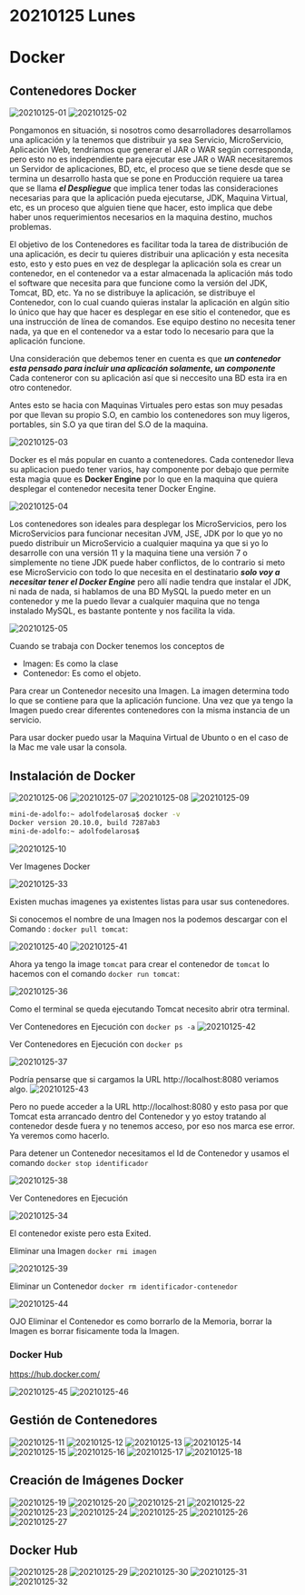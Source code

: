 # 20210125 Lunes

# Docker

## Contenedores Docker

![20210125-01](images2/20210125-01.png)
![20210125-02](images2/20210125-02.png)

Pongamonos en situación, si nosotros como desarrolladores desarrollamos una aplicación y la tenemos que distribuir ya sea Servicio, MicroServicio, Aplicación Web, tendríamos que generar el JAR o WAR según corresponda, pero esto no es independiente para ejecutar ese JAR o WAR necesitaremos un Servidor de aplicaciones, BD, etc, el proceso que se tiene desde que se termina un desarrollo hasta que se pone en Producción requiere ua tarea que se llama ***el Despliegue*** que implica tener todas las consideraciones necesarias para que la aplicación pueda ejecutarse, JDK, Maquina Virtual, etc, es un proceso que alguien tiene que hacer, esto implica que debe haber unos requerimientos necesarios en la maquina destino, muchos problemas.  

El objetivo de los Contenedores es facilitar toda la tarea de distribución de una aplicación, es decir tu quieres distribuir una aplicación y esta necesita esto, esto y esto pues en vez de desplegar la aplicación sola es crear un contenedor,  en el contenedor va a estar almacenada la aplicación más todo el software que necesita para que funcione como la versión del JDK, Tomcat, BD, etc. Ya no se distribuye la aplicación, se distribuye el Contenedor, con lo cual cuando quieras instalar la aplicación en algún sitio lo único que hay que hacer es desplegar en ese sitio el contenedor, que es una instrucción de línea de comandos. Ese equipo destino no necesita tener nada, ya que en el contenedor va a estar todo lo necesario para que la aplicación funcione.

Una consideración que debemos tener en cuenta es que ***un contenedor esta pensado para incluir una aplicación solamente, un componente*** Cada conteneror con su aplicación así que si neccesito una BD esta ira en otro contenedor.

Antes esto se hacia con Maquinas Virtuales pero estas son muy pesadas por que llevan su propio S.O, en cambio los contenedores son muy ligeros, portables, sin S.O ya que tiran del S.O de la maquina.

![20210125-03](images2/20210125-03.png)

Docker es el más popular en cuanto a contenedores.
Cada contenedor lleva su aplicacion puedo tener varios, hay componente por debajo que permite esta magia quue es **Docker Engine** por lo que en la maquina que quiera desplegar el contenedor necesita tener Docker Engine.

![20210125-04](images2/20210125-04.png)

Los contenedores son ideales para desplegar los MicroServicios, pero los MicroServicios para funcionar necesitan JVM, JSE, JDK por lo que yo no puedo distribuir un MicroServicio a cualquier maquina ya que si yo lo desarrolle con una versión 11 y la maquina tiene una versión 7 o simplemente no tiene JDK puede haber conflictos, de lo contrario si meto ese MicroServicio con todo lo que necesita en el destinatario ***solo voy a necesitar tener el Docker Engine*** pero allí nadie tendra que instalar el JDK, ni nada de nada, si hablamos de una BD MySQL la puedo meter en un contenedor y me la puedo llevar a cualquier maquina que no tenga instalado MySQL, es bastante pontente y nos facilita la vida.

![20210125-05](images2/20210125-05.png)

Cuando se trabaja con Docker tenemos los conceptos de 

* Imagen: Es como la clase
* Contenedor: Es como el objeto.

Para crear un Contenedor necesito una Imagen. La imagen determina todo lo que se contiene para que la aplicación funcione. Una vez que ya tengo la Imagen puedo crear diferentes contenedores con la misma instancia de un servicio.

Para usar docker puedo usar la Maquina Virtual de Ubunto o en el caso de la Mac me vale usar la consola.

## Instalación de Docker

![20210125-06](images2/20210125-06.png)
![20210125-07](images2/20210125-07.png)
![20210125-08](images2/20210125-08.png)
![20210125-09](images2/20210125-09.png)

```sh
mini-de-adolfo:~ adolfodelarosa$ docker -v
Docker version 20.10.0, build 7287ab3
mini-de-adolfo:~ adolfodelarosa$ 
```

![20210125-10](images2/20210125-10.png)

Ver Imagenes Docker

![20210125-33](images2/20210125-33.png)

Existen muchas imagenes ya existentes listas para usar sus contenedores. 

Si conocemos el nombre de una Imagen nos la podemos descargar con el Comando : `docker pull tomcat`:

![20210125-40](images2/20210125-40.png)
![20210125-41](images2/20210125-41.png)

Ahora ya tengo la image `tomcat` para crear el contenedor de `tomcat` lo hacemos con el comando `docker run tomcat`:

![20210125-36](images2/20210125-36.png)

Como el terminal se queda ejecutando Tomcat necesito abrir otra terminal.


Ver Contenedores en Ejecución con  `docker ps -a`
![20210125-42](images2/20210125-42.png)

Ver Contenedores en Ejecución con  `docker ps`

![20210125-37](images2/20210125-37.png)

Podría pensarse que si cargamos la URL http://localhost:8080 veriamos algo.
![20210125-43](images2/20210125-43.png)

Pero no puede acceder a la URL http://localhost:8080 y esto pasa por que Tomcat esta arrancado dentro del Contenedor y yo estoy tratando al contenedor desde fuera y no tenemos acceso, por eso nos marca ese error. Ya veremos como hacerlo.

Para detener un Contenedor necesitamos el Id de Contenedor y usamos el comando `docker stop identificador`

![20210125-38](images2/20210125-38.png)

Ver Contenedores en Ejecución

![20210125-34](images2/20210125-34.png)

El contenedor existe pero esta Exited.

Eliminar una Imagen `docker rmi imagen`

![20210125-39](images2/20210125-39.png)

Eliminar un Contenedor `docker rm identificador-contenedor`

![20210125-44](images2/20210125-44.png)

OJO Eliminar el Contenedor es como borrarlo de la Memoria, borrar la Imagen es borrar fisicamente toda la Imagen.

### Docker Hub

https://hub.docker.com/

![20210125-45](images2/20210125-45.png)
![20210125-46](images2/20210125-46.png)


## Gestión de Contenedores

![20210125-11](images2/20210125-11.png)
![20210125-12](images2/20210125-12.png)
![20210125-13](images2/20210125-13.png)
![20210125-14](images2/20210125-14.png)
![20210125-15](images2/20210125-15.png)
![20210125-16](images2/20210125-16.png)
![20210125-17](images2/20210125-17.png)
![20210125-18](images2/20210125-18.png)

## Creación de Imágenes Docker

![20210125-19](images2/20210125-19.png)
![20210125-20](images2/20210125-20.png)
![20210125-21](images2/20210125-21.png)
![20210125-22](images2/20210125-22.png)
![20210125-23](images2/20210125-23.png)
![20210125-24](images2/20210125-24.png)
![20210125-25](images2/20210125-25.png)
![20210125-26](images2/20210125-26.png)
![20210125-27](images2/20210125-27.png)

## Docker Hub

![20210125-28](images2/20210125-28.png)
![20210125-29](images2/20210125-29.png)
![20210125-30](images2/20210125-30.png)
![20210125-31](images2/20210125-31.png)
![20210125-32](images2/20210125-32.png)

